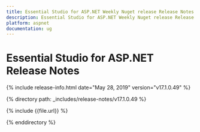 ```yaml
---
title: Essential Studio for ASP.NET Weekly Nuget release Release Notes  
description: Essential Studio for ASP.NET Weekly Nuget release Release Notes  
platform: aspnet
documentation: ug
---
```


# Essential Studio for ASP.NET  Release Notes  

{% include release-info.html date="May 28, 2019"  version="v17.1.0.49" %} 


{% directory path: _includes/release-notes/v17.1.0.49 %}

{% include {{file.url}} %}

{% enddirectory %}